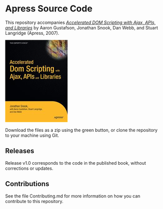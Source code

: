 # Apress Source Code

This repository accompanies [*Accelerated DOM Scripting with Ajax, APIs, and Libraries*](http://www.apress.com/9781590597644) by Aaron Gustafson, Jonathan Snook, Dan Webb, and Stuart Langridge (Apress, 2007).

![Cover image](9781590597644.jpg)

Download the files as a zip using the green button, or clone the repository to your machine using Git.

## Releases

Release v1.0 corresponds to the code in the published book, without corrections or updates.

## Contributions

See the file Contributing.md for more information on how you can contribute to this repository.
